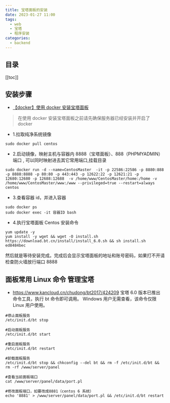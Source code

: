 ```yaml
---
title: 宝塔面板的安装
date: 2023-01-27 11:00
tags:
  - web
  - 宝塔
  - 程序安装
categories:
  - backend
---
```


## 目录

[[toc]]

## 安装步骤

- [【docker】使用 docker 安装宝塔面板](https://blog.csdn.net/m0_67393828/article/details/124097773)

> 在使用 docker 安装宝塔面板之前请先确保服务器已经安装并开启了 docker

- 1.拉取纯净系统镜像

```shell
sudo docker pull centos
```

- 2.启动镜像，映射主机与容器内 8888（宝塔面板）、888（PHPMYADMIN）端口 , 可以同时映射进去其它常用端口,挂载目录

```shell
sudo docker run -d --name=CentosMaster  -it -p 22586:22586 -p 8880:888 -p 8888:8888 -p 80:80 -p 443:443 -p 12622:22 -p 12621:21 -p 12680:12680 -p 12688:12688  -v /home/www/CentosMaster/home:/home -v /home/www/CentosMaster/www:/www --privileged=true --restart=always  centos
```

- 3.查看容器 id，并进入容器

```shell
sudo docker ps
sudo docker exec -it 容器ID bash
```

- 4.执行宝塔面板 Centos 安装命令

```shell
yum update -y
yum install -y wget && wget -O install.sh https://download.bt.cn/install/install_6.0.sh && sh install.sh ed8484bec
```

然后就是等待安装完成。完成后会显示宝塔面板的地址和账号密码，如果打不开请检查防火墙放行端口 8888

## 面板常用 Linux 命令 管理宝塔

- <https://www.kancloud.cn/chudong/bt2017/424209>
  宝塔 6.0 版本已推出命令工具，执行 bt 命令即可调用。
  Windows 用户无需查看，该命令仅限 Linux 用户使用。

```shell
#停止面板服务
/etc/init.d/bt stop

#启动面板服务
/etc/init.d/bt start

#重启面板服务
/etc/init.d/bt restart

#卸载面板服务
/etc/init.d/bt stop && chkconfig --del bt && rm -f /etc/init.d/bt && rm -rf /www/server/panel

#查看当前面板端口
cat /www/server/panel/data/port.pl

#修改面板端口，如要改成8881（centos 6 系统）
echo '8881' > /www/server/panel/data/port.pl && /etc/init.d/bt restart
```
